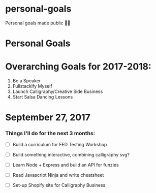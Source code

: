 # personal-goals
Personal goals made public ✌🏽

Personal Goals
==============

# Overarching Goals for 2017-2018:
1. Be a Speaker
2. Fullstackify Myself
3. Launch Calligraphy/Creative Side Business
5. Start Salsa Dancing Lessons

# September 27, 2017

### Things I'll do for the next 3 months:

- [ ] Build a curriculum for FED Testing Workshop
- [ ] Build something interactive, combining calligraphy svg?
- [ ] Learn Node + Express and build an API for funzies
- [ ] Read Javascript Ninja and write cheatsheet 
- [ ] Set-up Shopify site for Calligraphy Business


